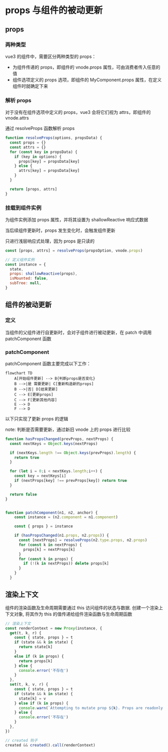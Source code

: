 # props 与组件的被动更新

## props

### 两种类型 
vue3 的组件中，需要区分两种类型的 props：

- 为组件传递的 props，即组件的 vnode.props 属性，可由消费者传入任意的值
- 组件选项定义的 props 选项，即组件的 MyComponent.props 属性，在定义组件时就确定下来

### 解析 props

对于没有在组件选项中定义的 props，vue3 会将它们视为 attrs，即组件的 vnode.attrs

通过 resolveProps 函数解析 props
```js
function resolveProps(options, propsData) {
  const props = {}
  const attrs = {}
  for (const key in propsData) {
    if (key in options) {
      props[key] = propsData[key]
    } else {
      attrs[key] = propsData[key]
    }
  }

  return [props, attrs]
}
```

### 挂载到组件实例

为组件实例添加 props 属性，并将其设置为 shallowReactive 响应式数据

当后续组件更新时，props 发生变化时，会触发组件更新

只进行浅层响应式处理，因为 props 是只读的

```js
const [props, attrs] = resolveProps(propsOption, vnode.props)

// 定义组件实例
const instance = {
  state,
  props: shallowReactive(props),
  isMounted: false,
  subTree: null,
}
```


## 组件的被动更新

### 定义

当组件的父组件进行自更新时，会对子组件进行被动更新，在 patch 中调用 patchComponent 函数

### patchComponent

patchComponent 函数主要完成以下工作：

```Mermaid
flowchart TD
    A[开始组件更新] --> B{判断props是否变化}
    B -->|是 需要更新| C[重新构造新的props]
    B -->|否| D[结束更新]
    C --> E[更新props]
    C --> F[更新其他内容]
    E --> D
    F --> D

```

以下只实现了更新 props 的逻辑

note: 判断是否需要更新，通过新旧 vnode 上的 props 进行比较
```js
function hasPropsChanged(prevProps, nextProps) {
  const nextKeys = Object.keys(nextProps)

  if (nextKeys.length !== Object.keys(prevProps).length) {
    return true
  }

  for (let i = 0;i < nextKeys.length;i++) {
    const key = nextKeys[i]
    if (nextProps[key] !== prevProps[key]) return true
  }

  return false
}


function patchComponent(n1, n2, anchor) {
    const instance = (n2.component = n1.component)

    const { props } = instance

    if (hasPropsChanged(n1.props, n2.props)) {
      const [nextProps] = resolveProps(n2.type.props, n2.props)
      for (const k in nextProps) {
        props[k] = nextProps[k]
      }
      for (const k in props) {
        if (!(k in nextProps)) delete props[k]
      }
    }
  }
```

## 渲染上下文

组件的渲染函数及生命周期需要通过 this 访问组件的状态与数据. 创建一个渲染上下文对象, 将其作为 this 的值传递给组件渲染函数与生命周期函数

```js
// 渲染上下文
const renderContext = new Proxy(instance, {
  get(t, k, r) {
    const { state, props } = t
    if (state && k in state) {
      return state[k]
    }
    else if (k in props) {
      return props[k]
    } else {
      console.error('不存在')
    }
  },
  set(t, k, v, r) {
    const { state, props } = t
    if (state && k in state) {
      state[k] = v
    } else if (k in props) {
      console.warn(`Attempting to mutate prop ${k}. Props are readonly.`)
    } else {
      console.error('不存在')
    }
  },
})

// created 钩子
created && created().call(renderContext)
```
